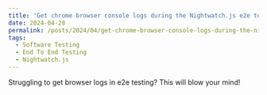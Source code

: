 ```yaml
---
title: 'Get chrome browser console logs during the Nightwatch.js e2e testing'
date: 2024-04-28
permalink: /posts/2024/04/get-chrome-browser-console-logs-during-the-nightwatch-js-e2e-test/
tags:
  - Software Testing
  - End To End Testing
  - Nightwatch.js
---
```


Struggling to get browser logs in e2e testing? This will blow your mind!